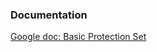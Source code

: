 ### Documentation

[Google doc: Basic Protection Set](https://drive.google.com/open?id=1PQ7kOCcRTeATAZ4-f1VJzOl0xJIw3ABD4zcl1O-e0kI)


